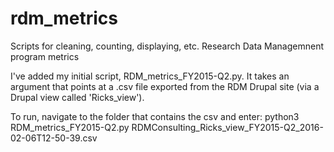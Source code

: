 # rdm_metrics
Scripts for cleaning, counting, displaying, etc. Research Data Managemnent program metrics

I've added my initial script, RDM_metrics_FY2015-Q2.py. It takes an argument that points at a .csv file exported from the RDM Drupal site (via a Drupal view called 'Ricks_view'). 

To run, navigate to the folder that contains the csv and enter:
    python3 RDM_metrics_FY2015-Q2.py RDMConsulting_Ricks_view_FY2015-Q2_2016-02-06T12-50-39.csv
